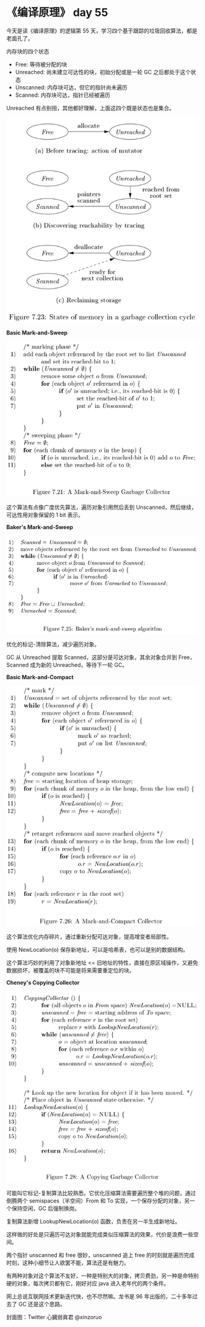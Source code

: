 # 《编译原理》 day 55

今天是读《编译原理》的逻辑第 55 天，学习四个基于跟踪的垃圾回收算法，都是老面孔了。

内存块的四个状态

+ Free: 等待被分配的块
+ Unreached: 尚未建立可达性的块，初始分配或是一轮 GC 之后都处于这个状态
+ Unscanned: 内存块可达，但它的指针尚未遍历
+ Scanned: 内存块可达，指针已经被遍历

Unreached 有点别扭，其他都好理解，上面这四个既是状态也是集合。

![](9-7.23.png)

**Basic Mark-and-Sweep**

![](9-7.21.png)

这个算法有点像广度优先算法，遍历对象引用然后丢到 Unscanned，然后继续，可达性用对象保留的 1 bit 表示。

**Baker's Mark-and-Sweep**

![](9-7.25.png)

优化的标记-清除算法，减少遍历对象。

GC 从 Unreached 提取 Scanned，这部分是可达对象，其余对象合并到 Free，Scanned 成为新的 Unreached，等待下一轮 GC。

**Basic Mark-and-Compact**

![](9-7.26.png)

这个算法优化内存碎片，通过重新分配可达对象，提高增变者局部性。

使用 NewLocation(o) 保存新地址，可以是哈希表，也可以是别的数据结构。

这个算法巧妙的利用了对象新地址 <= 旧地址的特性，直接在原区域操作，又避免数据损坏，被覆盖的块不可能是将来需要重定位的块。

**Cheney's Copying Collector**

![](9-7.28.png)

可能叫它标记-复制算法比较熟悉。它优化压缩算法需要遍历整个堆的问题，通过倒腾两个 semispaces（半空间）From 和 To 实现，一个保存分配的对象，另一个保持空闲，GC 后强制换岗。

复制算法新增 LookupNewLocation(o) 函数，负责在另一半生成新地址。

这样做的好处是只遍历可达对象就能完成类似压缩算法的效果，代价是浪费一些空间。

两个指针 unscanned 和 free 很妙，unscanned 追上 free 的时刻就是遍历完成时刻，这种小细节让人欲罢不能，算法还是有魅力。

有两种对象对这个算法不友好，一种是特别大的对象，拷贝费劲，另一种是命特别硬的对象，每次拷贝都有它，刚好对应 java 进入老年代的两个条件。

网上总说互联网技术更新迭代快，也不尽然嘛。龙书是 96 年出版的，二十多年过去了 GC 还是这个思路。

封面图：Twitter 心臓弱眞君 @xinzoruo